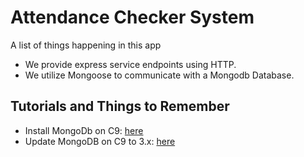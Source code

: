 # Attendance Checker System

A list of things happening in this app

* We provide express service endpoints using HTTP.
* We utilize Mongoose to communicate with a Mongodb Database.

## Tutorials and Things to Remember

* Install MongoDb on C9: [here](https://community.c9.io/t/setting-up-mongodb/1717)
* Update MongoDB on C9 to 3.x: [here](https://community.c9.io/t/updating-mongodb/3914)
